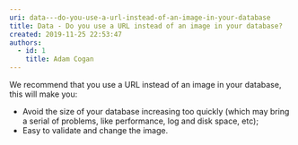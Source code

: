 ```yaml
---
uri: data---do-you-use-a-url-instead-of-an-image-in-your-database
title: Data - Do you use a URL instead of an image in your database?
created: 2019-11-25 22:53:47
authors:
  - id: 1
    title: Adam Cogan
---
```





<span class='intro'> <p>​​​​We recommend that you use a URL instead of an image in your database, this will make you&#58;<br></p><ul><li>Avoid the size of your database increasing too quickly&#160;(which may bring a serial of problems, like performance, log and disk space, etc);</li><li>Easy to validate and change the image​​​.<br></li></ul> </span>

<p><br><br></p>


